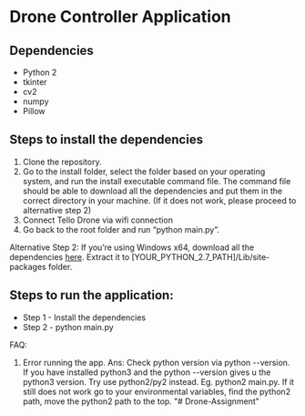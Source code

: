 # Drone Controller Application 
## Dependencies
- Python 2
- tkinter
- cv2
- numpy
- Pillow

## Steps to install the dependencies
1. Clone the repository.
2. Go to the install folder, select the folder based on your operating system, and run the install executable command file. The command file should be able to download all the dependencies and put them in the correct directory in your machine. (If it does not work, please proceed to alternative step 2)
3. Connect Tello Drone via wifi connection
4. Go back to the root folder and run “python main.py”. 

Alternative Step 2: If you’re using Windows x64, download all the dependencies [here](https://drive.google.com/file/d/1AbLtbysuR9R_5IfxMQPts3G8F1mCFCv0/view?usp=sharing). Extract it to [YOUR_PYTHON_2.7_PATH]/Lib/site-packages folder. 

## Steps to run the application:
- Step 1 - Install the dependencies
- Step 2 - python main.py

FAQ:
1. Error running the app.
   Ans: Check python version via python --version. If you have installed python3 and the python --version gives u the python3 version. Try use python2/py2 instead. Eg. python2 main.py. If it still does not work go to your environmental variables, find the python2 path, move the python2 path to the top.
"# Drone-Assignment" 
